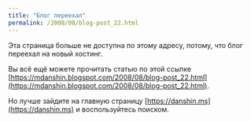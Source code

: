 ```yaml
---
title: "Блог переехал"
permalink: /2008/08/blog-post_22.html
---
```

Эта страница больше не доступна по этому адресу, потому, что блог переехал на новый хостинг.

Вы всё ещё можете прочитать статью по этой ссылке [https://mdanshin.blogspot.com/2008/08/blog-post_22.html](https://mdanshin.blogspot.com/2008/08/blog-post_22.html).

Но лучше зайдите на главную страницу [https://danshin.ms](https://danshin.ms) и воспользуйтесь поиском.